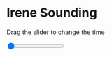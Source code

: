 <h1>Irene Sounding</h1>
<p>Drag the slider to change the time</p>

<div class="slidecontainer">
<input oninput='setImage(this)' class="slider" type="range" min="0" max="7" value="0" step="1" />
<img id='img'/>
</div>

<script>
var img = document.getElementById('img');
var img_array = ['/assets/images/skwt/skd_irn_wrfout_d01_2020-06-25_12:00:00.png',
'/assets/images/skwt/skd_irn_wrfout_d01_2020-06-25_18:00:00.png',
'/assets/images/skwt/skd_irn_wrfout_d01_2020-06-26_00:00:00.png',
'/assets/images/skwt/skd_irn_wrfout_d01_2020-06-26_06:00:00.png',
'/assets/images/skwt/skd_irn_wrfout_d01_2020-06-26_12:00:00.png',
'/assets/images/skwt/skd_irn_wrfout_d01_2020-06-26_18:00:00.png',
'/assets/images/skwt/skd_irn_wrfout_d01_2020-06-27_00:00:00.png',];
function setImage(obj)
{
        var value = obj.value;
        img.src = img_array[value];

}
</script>
